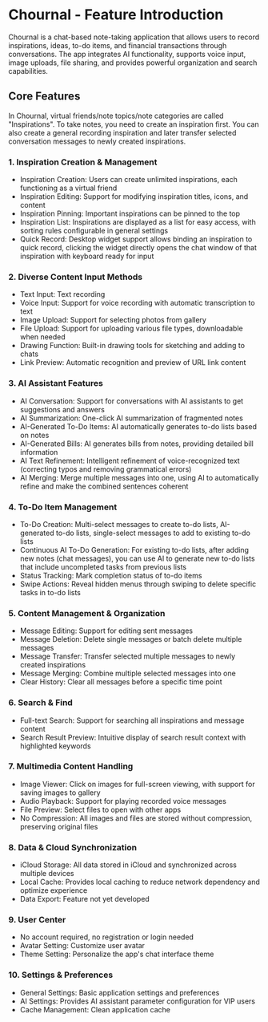 # Chournal - Feature Introduction

Chournal is a chat-based note-taking application that allows users to record inspirations, ideas, to-do items, and financial transactions through conversations. The app integrates AI functionality, supports voice input, image uploads, file sharing, and provides powerful organization and search capabilities.

## Core Features

In Chournal, virtual friends/note topics/note categories are called "Inspirations". To take notes, you need to create an inspiration first. You can also create a general recording inspiration and later transfer selected conversation messages to newly created inspirations.

### 1. Inspiration Creation & Management

* Inspiration Creation: Users can create unlimited inspirations, each functioning as a virtual friend
* Inspiration Editing: Support for modifying inspiration titles, icons, and content
* Inspiration Pinning: Important inspirations can be pinned to the top
* Inspiration List: Inspirations are displayed as a list for easy access, with sorting rules configurable in general settings
* Quick Record: Desktop widget support allows binding an inspiration to quick record, clicking the widget directly opens the chat window of that inspiration with keyboard ready for input

### 2. Diverse Content Input Methods

* Text Input: Text recording
* Voice Input: Support for voice recording with automatic transcription to text
* Image Upload: Support for selecting photos from gallery
* File Upload: Support for uploading various file types, downloadable when needed
* Drawing Function: Built-in drawing tools for sketching and adding to chats
* Link Preview: Automatic recognition and preview of URL link content

### 3. AI Assistant Features

* AI Conversation: Support for conversations with AI assistants to get suggestions and answers
* AI Summarization: One-click AI summarization of fragmented notes
* AI-Generated To-Do Items: AI automatically generates to-do lists based on notes
* AI-Generated Bills: AI generates bills from notes, providing detailed bill information
* AI Text Refinement: Intelligent refinement of voice-recognized text (correcting typos and removing grammatical errors)
* AI Merging: Merge multiple messages into one, using AI to automatically refine and make the combined sentences coherent

### 4. To-Do Item Management

* To-Do Creation: Multi-select messages to create to-do lists, AI-generated to-do lists, single-select messages to add to existing to-do lists
* Continuous AI To-Do Generation: For existing to-do lists, after adding new notes (chat messages), you can use AI to generate new to-do lists that include uncompleted tasks from previous lists
* Status Tracking: Mark completion status of to-do items
* Swipe Actions: Reveal hidden menus through swiping to delete specific tasks in to-do lists

### 5. Content Management & Organization

* Message Editing: Support for editing sent messages
* Message Deletion: Delete single messages or batch delete multiple messages
* Message Transfer: Transfer selected multiple messages to newly created inspirations
* Message Merging: Combine multiple selected messages into one
* Clear History: Clear all messages before a specific time point

### 6. Search & Find

* Full-text Search: Support for searching all inspirations and message content
* Search Result Preview: Intuitive display of search result context with highlighted keywords

### 7. Multimedia Content Handling

* Image Viewer: Click on images for full-screen viewing, with support for saving images to gallery
* Audio Playback: Support for playing recorded voice messages
* File Preview: Select files to open with other apps
* No Compression: All images and files are stored without compression, preserving original files

### 8. Data & Cloud Synchronization

* iCloud Storage: All data stored in iCloud and synchronized across multiple devices
* Local Cache: Provides local caching to reduce network dependency and optimize experience
* Data Export: Feature not yet developed

### 9. User Center

* No account required, no registration or login needed
* Avatar Setting: Customize user avatar
* Theme Setting: Personalize the app's chat interface theme

### 10. Settings & Preferences

* General Settings: Basic application settings and preferences
* AI Settings: Provides AI assistant parameter configuration for VIP users
* Cache Management: Clean application cache
